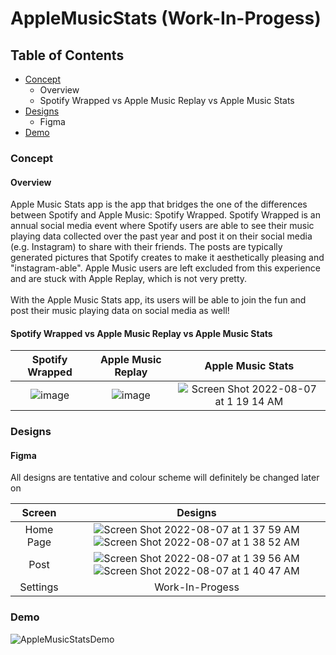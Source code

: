 # AppleMusicStats (Work-In-Progess)

## Table of Contents
* [Concept](#concept)
  * Overview
  * Spotify Wrapped vs Apple Music Replay vs Apple Music Stats
* [Designs](#designs)
  * Figma
* [Demo](#demo)

### Concept
#### Overview
Apple Music Stats app is the app that bridges the one of the differences between Spotify and Apple Music: Spotify Wrapped. Spotify Wrapped is an annual social media event where Spotify users are able to see their music playing data collected over the past year and post it on their social media (e.g. Instagram) to share with their friends. The posts are typically generated pictures that Spotify creates to make it aesthetically pleasing and "instagram-able". Apple Music users are left excluded from this experience and are stuck with Apple Replay, which is not very pretty.
<br><br>
With the Apple Music Stats app, its users will be able to join the fun and post their music playing data on social media as well!
#### Spotify Wrapped vs Apple Music Replay vs Apple Music Stats
|**Spotify Wrapped**|**Apple Music Replay**|**Apple Music Stats**|
|:-------:|:-------:|:-------:|
|![image](https://user-images.githubusercontent.com/54608927/183276061-d6ce6894-c42d-4fb3-811c-46432ebcbcfe.png)|![image](https://user-images.githubusercontent.com/54608927/183276078-a440a4c8-e182-4151-a308-e6a1913b6d07.png)|![Screen Shot 2022-08-07 at 1 19 14 AM](https://user-images.githubusercontent.com/54608927/183276917-ece03f93-4f53-481d-a3b8-dce999f86e8d.png)|

### Designs
#### Figma
All designs are tentative and colour scheme will definitely be changed later on

|**Screen**|**Designs**|
|:-------:|:-------:|
|Home Page|![Screen Shot 2022-08-07 at 1 37 59 AM](https://user-images.githubusercontent.com/54608927/183276985-a3f76408-8ddc-41a9-ae87-6fcacf05e157.png) ![Screen Shot 2022-08-07 at 1 38 52 AM](https://user-images.githubusercontent.com/54608927/183277002-13dcb967-e7b9-4e30-bfe9-715d5b24c0ef.png)
|Post|![Screen Shot 2022-08-07 at 1 39 56 AM](https://user-images.githubusercontent.com/54608927/183277025-a79514d0-049e-4f3d-be76-99af7339a5b1.png)![Screen Shot 2022-08-07 at 1 40 47 AM](https://user-images.githubusercontent.com/54608927/183277052-eeb0b2f6-b187-4225-96f1-c034a9a06656.png)|
|Settings| Work-In-Progess|

### Demo
![AppleMusicStatsDemo](https://user-images.githubusercontent.com/54608927/183277145-702f1234-fe6e-4796-9ef2-6981688e7e68.gif)
